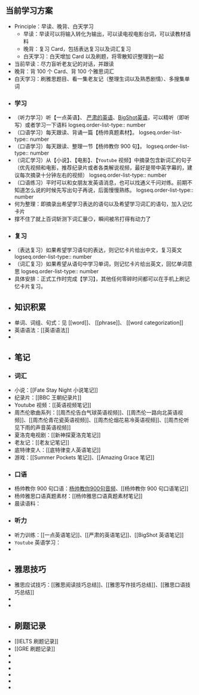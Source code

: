 ## 当前学习方案
- Principle：早读、晚背、白天学习
	- 早读：早读可以将输入转化为输出，可以读电视电影台词，可以读教材语料
	- 晚背：复习 Card，包括表达复习以及词汇复习
	- 白天学习：白天增加 Card 以及刷题，将零散知识整理到一起
- 当前早读：尽力盲听老友记的对话，并跟读
- 晚背：背 100 个 Card、背 100 个雅思词汇
- 白天学习：刷雅思题目、看一集老友记（整理生词以及熟悉剧情）、多搜集单词
- ### 学习
- （听力学习）听【一点英语】、 [严肃的英语](https://space.bilibili.com/1688515694?spm_id_from=333.337.search-card.all.click)、[BigShot英语](https://space.bilibili.com/1589382178?spm_id_from=333.337.0.0)，可以精听（即听写）或者学习一下语料
  logseq.order-list-type:: number
- （口语学习）每天跟读、背诵一篇【杨帅真题素材】。
  logseq.order-list-type:: number
- （口语学习）每天跟读、整理一节【杨帅教你 900 句】。
  logseq.order-list-type:: number
- （词汇学习）从【小说】、【电影】、【`Youtube` 视频】中摘录包含新词汇的句子（优先视频和电影，推荐纪录片或者各类解说视频，最好是带中英字幕的，建议每次摘录十分钟左右的视频）
  logseq.order-list-type:: number
- （口语练习）平时可以和女朋友发英语消息，也可以找通义千问对练。前期不知道怎么说的时候先写出句子再说，后面慢慢熟练。
  logseq.order-list-type:: number
- 何为整理：即摘录出希望学习表达的语句以及希望学习词汇的语句，加入记忆卡片
- 撑不住了就上百词斩测下词汇量😏，瞬间被吊打得有动力了
- ### 复习
- （表达复习）如果希望学习语句的表达，则记忆卡片给出中文，复习英文
  logseq.order-list-type:: number
- （词汇复习）如果希望从语句中学习单词，则记忆卡片给出英文，回忆单词意思
  logseq.order-list-type:: number
- 具体安排：正式工作时完成【学习】，其他任何零碎时间都可以在手机上刷记忆卡片复习。
- ## 知识积累
- 单词、词组、句式：见 [[word]]、 [[phrase]]、 [[word categorization]]
- 英语语法：[[英语语法]]
-
- ## 笔记
- ### 词汇
- 小说：[[Fate Stay Night 小说笔记]]
- 纪录片：[[BBC 王朝纪录片]]
- Youtube 视频：[[英语视频笔记]]
- 周杰伦歌曲系列：[[周杰伦告白气球英语视频]]、[[周杰伦一路向北英语视频]]、[[周杰伦青花瓷英语视频]]、[[周杰伦烟花易冷英语视频]]、[[周杰伦听见下雨的声音英语视频]]
- 夏洛克电视剧：[[新神探夏洛克笔记]]
- 老友记：[[老友记笔记]]
- 底特律变人：[[底特律变人英语笔记]]
- 游戏：[[Summer Pockets 笔记]]、[[Amazing Grace 笔记]]
- ### 口语
- 杨帅教你 900 句口语：[杨帅教你900句音频](https://app8tmuj6dd3979.h5.xiaoeknow.com/p/course/column/p_616e23d5e4b0fcb77529d511)、[[杨帅教你 900 句口语笔记]]
- 杨帅雅思口语真题素材：[[杨帅雅思口语真题素材笔记]]
- 晨读语料：
- ### 听力
- 听力训练：[[一点英语笔记]]、[[严肃的英语笔记]]、[[BigShot 英语笔记]]
- `Youtube` 英语学习：
-
- ## 雅思技巧
- 雅思应试技巧：[[雅思阅读技巧总结]]、[[雅思写作技巧总结]]、[[雅思口语技巧总结]]
-
-
- ## 刷题记录
- [[IELTS 刷题记录]]
- [[GRE 刷题记录]]
-
-
-
-
-
-